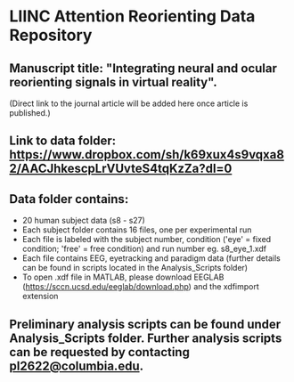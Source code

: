 # LIINC Attention Reorienting Data Repository

## Manuscript title: "Integrating neural and ocular reorienting signals in virtual reality".
(Direct link to the journal article will be added here once article is published.)

## Link to data folder: https://www.dropbox.com/sh/k69xux4s9vqxa82/AACJhkescpLrVUvteS4tqKzZa?dl=0

## Data folder contains:
  - 20 human subject data (s8 - s27)
  - Each subject folder contains 16 files, one per experimental run
  - Each file is labeled with the subject number, condition ('eye' = fixed condition; 'free' = free condition) and run number eg. s8_eye_1.xdf
  - Each file contains EEG, eyetracking and paradigm data (further details can be found in scripts located in the Analysis_Scripts folder)
  - To open .xdf file in MATLAB, please download EEGLAB (https://sccn.ucsd.edu/eeglab/download.php) and the xdfimport extension

## Preliminary analysis scripts can be found under Analysis_Scripts folder. Further analysis scripts can be requested by contacting pl2622@columbia.edu.
